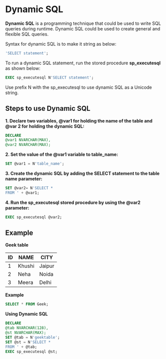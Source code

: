 # Dynamic SQL

__Dynamic SQL__ is a programming technique that could be used to write SQL queries during runtime. Dynamic SQL could be used to create general and flexible SQL queries.

Syntax for dynamic SQL is to make it string as below:

```sql
'SELECT statement';
```

To run a dynamic SQL statement, run the stored procedure __sp_executesql__ as shown below:

```sql
EXEC sp_executesql N'SELECT statement';
```

Use prefix N with the sp_executesql to use dynamic SQL as a Unicode string.

## Steps to use Dynamic SQL

**1. Declare two variables, @var1 for holding the name of the table and @var 2 for holding the dynamic SQL:**

```sql
DECLARE 
@var1 NVARCHAR(MAX), 
@var2 NVARCHAR(MAX);
```

**2. Set the value of the @var1 variable to table_name:**

```sql
SET @var1 = N'table_name';
```

**3. Create the dynamic SQL by adding the SELECT statement to the table name parameter:**

```sql
SET @var2= N'SELECT * 
FROM ' + @var1;
```

**4. Run the sp_executesql stored procedure by using the @var2 parameter:**

```sql
EXEC sp_executesql @var2;
```

## Example

**Geek table**

| ID | NAME  | CITY   |
|----|-------|--------|
| 1  | Khushi| Jaipur |
| 2  | Neha  | Noida  |
| 3  | Meera | Delhi  |

**Example**

```sql
SELECT * FROM Geek;
```

**Using Dynamic SQL**

```sql
DECLARE 
@tab NVARCHAR(128), 
@st NVARCHAR(MAX);
SET @tab = N'geektable';
SET @st = N'SELECT * 
FROM ' + @tab;
EXEC sp_executesql @st;
```
